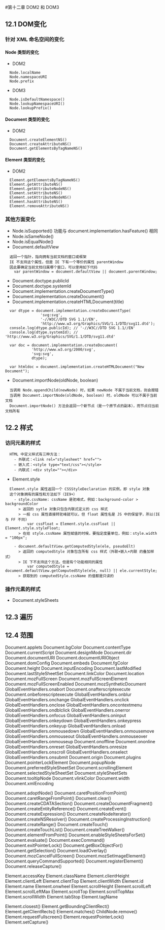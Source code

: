#第十二章 DOM2 和 DOM3
## 12.1 DOM变化
### 针对 XML 命名空间的变化
#### Node 类型的变化

* DOM2

```
  Node.localName
  Node.namespaceURI
  Node.prefix
```
* DOM3

```
  Node.isDefaultNamespace()
  Node.lookupNamespaceURI()
  Node.lookupPrefix()
```

#### Document 类型的变化
* DOM2

```
  Document.createElementNS()
  Document.createAttributeNS()
  Document.getElementsByTagNameNS()
```

#### Element 类型的变化
* DOM2

```
  Element.getElementsByTagNameNS()
  Element.getAttributeNS()
  Element.getAttributeNodeNS()
  Element.setAttributeNS()
  Element.setAttributeNodeNS()
  Element.hasAttributeNS()
  Element.removeAttributeNS()
```

### 其他方面变化
* Node.isSupported() 功能与 document.implementation.hasFeature() 相同
* Node.isSameNode()
* Node.isEqualNode()
* Document.defaultView

```
  返回一个指针，指向拥有当前文档的窗口或框架
  IE 不支持这个属性，但是 IE 下有一个等价的属性 parentWindow
  因此要确定当前文档归属哪个窗口，可以使用如下代码
    var parentWindow = document.defaultView || document.parentWindow;
```
* Document.doctype.publicId
* Document.doctype.systemId
* Document.implementation.createDocumentType()
* Document.implementation.createDocument()
* Document.implementation.createHTMLDocument(title)

```
  var dtype = document.implementation.createDocumentType(
                'svg:svg',
                '-//W3C//DTD SVG 1.1//EN',
                'http://www.w3.org/Graphics/SVG/1.1/DTD/svg11.dtd');
  console.log(dtype.publicId); // '-//W3C//DTD SVG 1.1//EN'
  console.log(dtype.systemId); // 'http://www.w3.org/Graphics/SVG/1.1/DTD/svg11.dtd'

  var doc = document.implementation.createDocument(
            'http://www.w3.org/2000/svg',
            'svg:svg',
            dtype);

  var htmldoc = document.implementation.createHTMLDocument("New Document");
```

* Document.importNode(oldNode, boolean)

```
  当调用 Node.appendChild(newNode) 时，如果 newNode 不属于当前文档，则会报错
  当调用 Document.importNode(oldNode, boolean) 时，oldNode 可以不属于当前文档
  Document.importNode() 方法会返回一个新节点（是一个原节点的副本），而节点归当前文档所有
```


## 12.2 样式
### 访问元素的样式

```
  HTML 中定义样式有三种方法：
    - 外联式：<link rel="stylesheet" href="">
    — 嵌入式：<style type="text/css"></style>
    - 内联式：<div style=""></div>
```

* Element.style

```
  Element.style 属性返回一个 CSSStyleDeclaration 的实例，即 style 对象
  这个对象拥有的属性和方法如下（IE9+）
    - style.cssName: cssName 是驼峰式，例如：background-color > backgroundColor
      > 返回的 sytle 对象只包含内联式定义的 css 样式
      > 一般 css 属性直接转驼峰就可以，但 float 属性名是 JS 中的保留字，所以(IE 与 FF 不同)
          var cssFloat = Element.style.cssFloat || Element.style.styleFloat;
      > 在给 style.cssName 属性赋值的时候，要指定度量单位，例如：style.width = "100px";

    - document.defaultView.getComputedStyle(ele, pseudoElt)
      > 返回的 computedStyle 对象包含所有 css 样式（外联+嵌入+内联 的叠加样式）
      > IE 下不支持这个方法，但是有个功能相同的属性
          var computedStyle = document.defaultView.getComputedStyle(ele, null) || ele.currentStyle;
      > 获取到的 computedStyle.cssName 的值都是只读的
```
### 操作元素的样式

* Document.styleSheets


## 12.3 遍历
## 12.4 范围












Document.applets
Document.bgColor
Document.contentType
Document.currentScript
Document.designMode
Document.dir
Document.documentURI
Document.documentURIObject
Document.domConfig
Document.embeds
Document.fgColor
Document.height
Document.inputEncoding
Document.lastModified
Document.lastStyleSheetSet
Document.linkColor
Document.location
Document.mozFullScreen
Document.mozFullScreenElement
Document.mozFullScreenEnabled
Document.mozSyntheticDocument
GlobalEventHandlers.onabort
Document.onafterscriptexecute
Document.onbeforescriptexecute
GlobalEventHandlers.onblur
GlobalEventHandlers.onchange
GlobalEventHandlers.onclick
GlobalEventHandlers.onclose
GlobalEventHandlers.oncontextmenu
GlobalEventHandlers.ondblclick
GlobalEventHandlers.onerror
GlobalEventHandlers.onfocus
GlobalEventHandlers.oninput
GlobalEventHandlers.onkeydown
GlobalEventHandlers.onkeypress
GlobalEventHandlers.onkeyup
GlobalEventHandlers.onload
GlobalEventHandlers.onmousedown
GlobalEventHandlers.onmousemove
GlobalEventHandlers.onmouseout
GlobalEventHandlers.onmouseover
GlobalEventHandlers.onmouseup
Document.onoffline
Document.ononline
GlobalEventHandlers.onreset
GlobalEventHandlers.onresize
GlobalEventHandlers.onscroll
GlobalEventHandlers.onselect
GlobalEventHandlers.onsubmit
Document.origin
Document.plugins
Document.pointerLockElement
Document.popupNode
Document.preferredStyleSheetSet
Document.scrollingElement
Document.selectedStyleSheetSet
Document.styleSheetSets
Document.tooltipNode
Document.vlinkColor
Document.width
Document.xmlEncoding

Document.adoptNode()
Document.caretPositionFromPoint()
Document.caretRangeFromPoint()
Document.clear()
Document.createCDATASection()
Document.createDocumentFragment()
Document.createEntityReference()
Document.createEvent()
Document.createExpression()
Document.createNodeIterator()
Document.createNSResolver()
Document.createProcessingInstruction()
Document.createRange()
Document.createTouch()
Document.createTouchList()
Document.createTreeWalker()
Document.elementFromPoint()
Document.enableStyleSheetsForSet()
Document.evaluate()
Document.execCommand()
Document.exitPointerLock()
Document.getBoxObjectFor()
Document.getSelection()
Document.loadOverlay()
Document.mozCancelFullScreen()
Document.mozSetImageElement()
Document.queryCommandSupported()
Document.registerElement()
Document.releaseCapture()



Element.accessKey
Element.className
Element.clientHeight
Element.clientLeft
Element.clientTop
Element.clientWidth
Element.id
Element.name
Element.onwheel
Element.scrollHeight
Element.scrollLeft
Element.scrollLeftMax
Element.scrollTop
Element.scrollTopMax
Element.scrollWidth
Element.tabStop
Element.tagName

Element.closest()
Element.getBoundingClientRect()
Element.getClientRects()
Element.matches()
ChildNode.remove()
Element.requestFullscreen()
Element.requestPointerLock()
Element.setCapture()